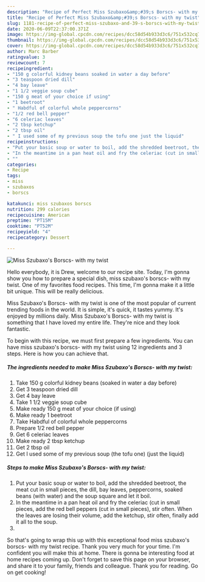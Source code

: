 ```yaml
---
description: "Recipe of Perfect Miss Szubaxo&amp;#39;s Borscs- with my twist"
title: "Recipe of Perfect Miss Szubaxo&amp;#39;s Borscs- with my twist"
slug: 1181-recipe-of-perfect-miss-szubaxo-and-39-s-borscs-with-my-twist
date: 2020-06-09T22:37:00.371Z
image: https://img-global.cpcdn.com/recipes/dcc58d54b933d3c6/751x532cq70/miss-szubaxos-borscs-with-my-twist-recipe-main-photo.jpg
thumbnail: https://img-global.cpcdn.com/recipes/dcc58d54b933d3c6/751x532cq70/miss-szubaxos-borscs-with-my-twist-recipe-main-photo.jpg
cover: https://img-global.cpcdn.com/recipes/dcc58d54b933d3c6/751x532cq70/miss-szubaxos-borscs-with-my-twist-recipe-main-photo.jpg
author: Marc Barber
ratingvalue: 3
reviewcount: 7
recipeingredient:
- "150 g colorful kidney beans soaked in water a day before"
- "3 teaspoon dried dill"
- "4 bay leave"
- "1 1/2 veggie soup cube"
- "150 g meat of your choice if using"
- "1 beetroot"
- " Habdful of colorful whole peppercorns"
- "1/2 red bell pepper"
- "6 celeriac leaves"
- "2 tbsp ketchup"
- "2 tbsp oil"
- " I used some of my previous soup the tofu one just the liquid"
recipeinstructions:
- "Put your basic soup or water to boil, add the shredded beetroot, the meat cut in small pieces, the dill, bay leaves, peppercorns, soaked beans (with water) and the soup square and let it boil."
- "In the meantime in a pan heat oil and fry the celeriac (cut in small pieces, add the red bell peppers (cut in small pieces), stir often. When the leaves are losing their volume, add the ketchup, stir often, finally add it all to the soup."
- ""
categories:
- Recipe
tags:
- miss
- szubaxos
- borscs

katakunci: miss szubaxos borscs 
nutrition: 299 calories
recipecuisine: American
preptime: "PT15M"
cooktime: "PT52M"
recipeyield: "4"
recipecategory: Dessert

---
```



![Miss Szubaxo&#39;s Borscs- with my twist](https://img-global.cpcdn.com/recipes/dcc58d54b933d3c6/751x532cq70/miss-szubaxos-borscs-with-my-twist-recipe-main-photo.jpg)

Hello everybody, it is Drew, welcome to our recipe site. Today, I'm gonna show you how to prepare a special dish, miss szubaxo&#39;s borscs- with my twist. One of my favorites food recipes. This time, I'm gonna make it a little bit unique. This will be really delicious.



Miss Szubaxo&#39;s Borscs- with my twist is one of the most popular of current trending foods in the world. It is simple, it's quick, it tastes yummy. It's enjoyed by millions daily. Miss Szubaxo&#39;s Borscs- with my twist is something that I have loved my entire life. They're nice and they look fantastic.


To begin with this recipe, we must first prepare a few ingredients. You can have miss szubaxo&#39;s borscs- with my twist using 12 ingredients and 3 steps. Here is how you can achieve that.

<!--inarticleads1-->

##### The ingredients needed to make Miss Szubaxo&#39;s Borscs- with my twist:

1. Take 150 g colorful kidney beans (soaked in water a day before)
1. Get 3 teaspoon dried dill
1. Get 4 bay leave
1. Take 1 1/2 veggie soup cube
1. Make ready 150 g meat of your choice (if using)
1. Make ready 1 beetroot
1. Take  Habdful of colorful whole peppercorns
1. Prepare 1/2 red bell pepper
1. Get 6 celeriac leaves
1. Make ready 2 tbsp ketchup
1. Get 2 tbsp oil
1. Get  I used some of my previous soup (the tofu one) (just the liquid)




<!--inarticleads2-->

##### Steps to make Miss Szubaxo&#39;s Borscs- with my twist:

1. Put your basic soup or water to boil, add the shredded beetroot, the meat cut in small pieces, the dill, bay leaves, peppercorns, soaked beans (with water) and the soup square and let it boil.
1. In the meantime in a pan heat oil and fry the celeriac (cut in small pieces, add the red bell peppers (cut in small pieces), stir often. When the leaves are losing their volume, add the ketchup, stir often, finally add it all to the soup.
1. 




So that's going to wrap this up with this exceptional food miss szubaxo&#39;s borscs- with my twist recipe. Thank you very much for your time. I'm confident you will make this at home. There is gonna be interesting food at home recipes coming up. Don't forget to save this page on your browser, and share it to your family, friends and colleague. Thank you for reading. Go on get cooking!
